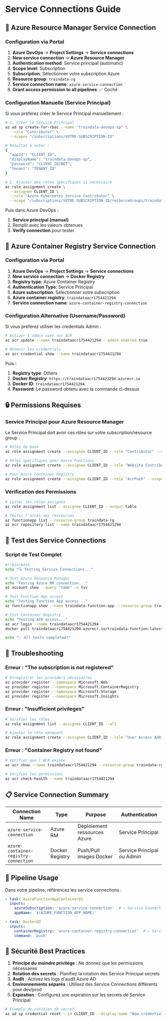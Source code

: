 # Service Connections Guide

## 🔗 Azure Resource Manager Service Connection

### Configuration via Portal
1. **Azure DevOps** → **Project Settings** → **Service connections**
2. **New service connection** → **Azure Resource Manager**
3. **Authentication method**: Service principal (automatic)
4. **Scope level**: Subscription
5. **Subscription**: Sélectionner votre subscription Azure
6. **Resource group**: `traindata-rg`
7. **Service connection name**: `azure-service-connection`
8. **Grant access permission to all pipelines**: ✅ Coché

### Configuration Manuelle (Service Principal)
Si vous préférez créer le Service Principal manuellement :

```bash
# 1. Créer le Service Principal
az ad sp create-for-rbac --name "traindata-devops-sp" \
  --role "Contributor" \
  --scopes "/subscriptions/VOTRE-SUBSCRIPTION-ID"

# Résultat à noter :
{
  "appId": "CLIENT_ID",
  "displayName": "traindata-devops-sp",
  "password": "CLIENT_SECRET",
  "tenant": "TENANT_ID"
}

# 2. Ajouter des rôles spécifiques si nécessaire
az role assignment create \
  --assignee CLIENT_ID \
  --role "Azure Kubernetes Service Contributor" \
  --scope "/subscriptions/VOTRE-SUBSCRIPTION-ID/resourceGroups/traindata-rg"
```

Puis dans Azure DevOps :
1. **Service principal (manual)**
2. Remplir avec les valeurs obtenues
3. **Verify connection** pour tester

## 🐳 Azure Container Registry Service Connection

### Configuration via Portal
1. **Azure DevOps** → **Project Settings** → **Service connections**
2. **New service connection** → **Docker Registry**
3. **Registry type**: Azure Container Registry
4. **Authentication Type**: Service Principal
5. **Azure subscription**: Sélectionner votre subscription
6. **Azure container registry**: `traindataacr1754421294`
7. **Service connection name**: `azure-container-registry-connection`

### Configuration Alternative (Username/Password)
Si vous préférez utiliser les credentials Admin :

```bash
# Activer l'admin user sur ACR
az acr update --name traindataacr1754421294 --admin-enabled true

# Obtenir les credentials
az acr credential show --name traindataacr1754421294
```

Puis :
1. **Registry type**: Others
2. **Docker Registry**: `https://traindataacr1754421294.azurecr.io`
3. **Docker ID**: `traindataacr1754421294`
4. **Password**: Le password obtenu avec la commande ci-dessus

## 🔒 Permissions Requises

### Service Principal pour Azure Resource Manager
Le Service Principal doit avoir ces rôles sur votre subscription/resource group :

```bash
# Rôles de base
az role assignment create --assignee CLIENT_ID --role "Contributor" --scope "/subscriptions/SUBSCRIPTION_ID"

# Rôles spécifiques pour Azure Functions
az role assignment create --assignee CLIENT_ID --role "Website Contributor" --scope "/subscriptions/SUBSCRIPTION_ID"

# Pour Azure Container Registry
az role assignment create --assignee CLIENT_ID --role "AcrPush" --scope "/subscriptions/SUBSCRIPTION_ID/resourceGroups/traindata-rg/providers/Microsoft.ContainerRegistry/registries/traindataacr1754421294"
```

### Vérification des Permissions
```bash
# Lister les rôles assignés
az role assignment list --assignee CLIENT_ID --output table

# Tester l'accès aux ressources
az functionapp list --resource-group traindata-rg
az acr repository list --name traindataacr1754421294
```

## 🧪 Test des Service Connections

### Script de Test Complet
```bash
#!/bin/bash
echo "🔍 Testing Service Connections..."

# Test Azure Resource Manager
echo "Testing Azure RM connection..."
az account show --query "name" -o tsv

# Test Function App access
echo "Testing Function App access..."
az functionapp show --name traindata-function-app --resource-group traindata-rg --query "name" -o tsv

# Test Container Registry
echo "Testing ACR access..."
az acr login --name traindataacr1754421294
docker pull traindataacr1754421294.azurecr.io/traindata-function:latest || echo "No image found (normal for first run)"

echo "✅ All tests completed!"
```

## 🚨 Troubleshooting

### Erreur : "The subscription is not registered"
```bash
# Enregistrer les providers nécessaires
az provider register --namespace Microsoft.Web
az provider register --namespace Microsoft.ContainerRegistry
az provider register --namespace Microsoft.Storage
az provider register --namespace Microsoft.Insights
```

### Erreur : "Insufficient privileges"
```bash
# Vérifier les rôles
az role assignment list --assignee CLIENT_ID --all

# Ajouter le rôle manquant
az role assignment create --assignee CLIENT_ID --role "User Access Administrator" --scope "/subscriptions/SUBSCRIPTION_ID"
```

### Erreur : "Container Registry not found"
```bash
# Vérifier que l'ACR existe
az acr show --name traindataacr1754421294 --resource-group traindata-rg

# Vérifier les permissions
az acr check-health --name traindataacr1754421294
```

## 📋 Service Connection Summary

| Connection Name | Type | Purpose | Authentication |
|---|---|---|---|
| `azure-service-connection` | Azure RM | Déploiement ressources Azure | Service Principal |
| `azure-container-registry-connection` | Docker Registry | Push/Pull images Docker | Service Principal ou Admin |

## 🔄 Pipeline Usage

Dans votre pipeline, référencez les service connections :

```yaml
- task: AzureFunctionAppContainer@1
  inputs:
    azureSubscription: 'azure-service-connection'  # ← Service Connection
    appName: '$(AZURE_FUNCTION_APP_NAME)'

- task: Docker@2
  inputs:
    containerRegistry: 'azure-container-registry-connection'  # ← Service Connection
    command: 'push'
```

## 🔐 Sécurité Best Practices

1. **Principe du moindre privilège** : Ne donnez que les permissions nécessaires
2. **Rotation des secrets** : Planifiez la rotation des Service Principal secrets
3. **Audit** : Activez les logs d'audit Azure AD
4. **Environnements séparés** : Utilisez des Service Connections différents pour dev/prod
5. **Expiration** : Configurez une expiration sur les secrets de Service Principal

```bash
# Exemple de rotation de secret
az ad sp credential reset --id CLIENT_ID --display-name "New credential $(date +%Y%m%d)"
```
